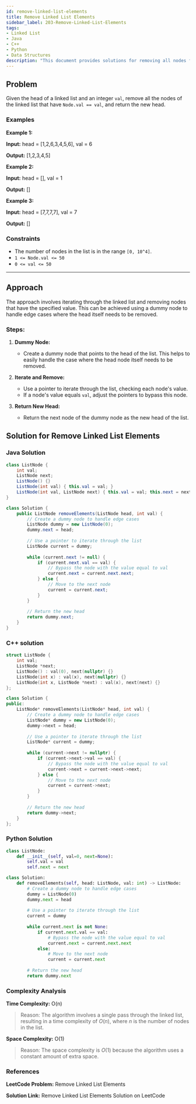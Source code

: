 ```yaml
---
id: remove-linked-list-elements
title: Remove Linked List Elements
sidebar_label: 203-Remove-Linked-List-Elements
tags:
- Linked List
- Java
- C++
- Python
- Data Structures
description: "This document provides solutions for removing all nodes from a linked list that have a specific value."
---
```


## Problem

Given the head of a linked list and an integer `val`, remove all the nodes of the linked list that have `Node.val == val`, and return the new head.

### Examples

**Example 1:**

**Input:** head = [1,2,6,3,4,5,6], val = 6

**Output:** [1,2,3,4,5]

**Example 2:**

**Input:** head = [], val = 1

**Output:** []

**Example 3:**

**Input:** head = [7,7,7,7], val = 7

**Output:** []

### Constraints

- The number of nodes in the list is in the range `[0, 10^4]`.
- `1 <= Node.val <= 50`
- `0 <= val <= 50`

---

## Approach

The approach involves iterating through the linked list and removing nodes that have the specified value. This can be achieved using a dummy node to handle edge cases where the head itself needs to be removed.

### Steps:

1. **Dummy Node:**
   - Create a dummy node that points to the head of the list. This helps to easily handle the case where the head node itself needs to be removed.
  
2. **Iterate and Remove:**
   - Use a pointer to iterate through the list, checking each node's value.
   - If a node's value equals `val`, adjust the pointers to bypass this node.

3. **Return New Head:**
   - Return the next node of the dummy node as the new head of the list.

## Solution for Remove Linked List Elements

### Java Solution

```java
class ListNode {
    int val;
    ListNode next;
    ListNode() {}
    ListNode(int val) { this.val = val; }
    ListNode(int val, ListNode next) { this.val = val; this.next = next; }
}

class Solution {
    public ListNode removeElements(ListNode head, int val) {
        // Create a dummy node to handle edge cases
        ListNode dummy = new ListNode(0);
        dummy.next = head;
        
        // Use a pointer to iterate through the list
        ListNode current = dummy;
        
        while (current.next != null) {
            if (current.next.val == val) {
                // Bypass the node with the value equal to val
                current.next = current.next.next;
            } else {
                // Move to the next node
                current = current.next;
            }
        }
        
        // Return the new head
        return dummy.next;
    }
}
```
### C++ solution

```cpp
struct ListNode {
    int val;
    ListNode *next;
    ListNode() : val(0), next(nullptr) {}
    ListNode(int x) : val(x), next(nullptr) {}
    ListNode(int x, ListNode *next) : val(x), next(next) {}
};

class Solution {
public:
    ListNode* removeElements(ListNode* head, int val) {
        // Create a dummy node to handle edge cases
        ListNode* dummy = new ListNode(0);
        dummy->next = head;
        
        // Use a pointer to iterate through the list
        ListNode* current = dummy;
        
        while (current->next != nullptr) {
            if (current->next->val == val) {
                // Bypass the node with the value equal to val
                current->next = current->next->next;
            } else {
                // Move to the next node
                current = current->next;
            }
        }
        
        // Return the new head
        return dummy->next;
    }
};
```
### Python Solution

```python
class ListNode:
    def __init__(self, val=0, next=None):
        self.val = val
        self.next = next

class Solution:
    def removeElements(self, head: ListNode, val: int) -> ListNode:
        # Create a dummy node to handle edge cases
        dummy = ListNode(0)
        dummy.next = head
        
        # Use a pointer to iterate through the list
        current = dummy
        
        while current.next is not None:
            if current.next.val == val:
                # Bypass the node with the value equal to val
                current.next = current.next.next
            else:
                # Move to the next node
                current = current.next
        
        # Return the new head
        return dummy.next
```
### Complexity Analysis
**Time Complexity:** O(n)

>Reason: The algorithm involves a single pass through the linked list, resulting in a time complexity of $O(n)$, where $n$ is the number of nodes in the list.

**Space Complexity:** O(1)
>Reason: The space complexity is $O(1)$ because the algorithm uses a constant amount of extra space.

### References
**LeetCode Problem:** Remove Linked List Elements

**Solution Link:** Remove Linked List Elements Solution on LeetCode


